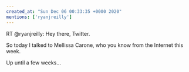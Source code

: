 ```yaml
---
created_at: "Sun Dec 06 00:33:35 +0000 2020"
mentions: ['ryanjreilly']
---
```


RT @ryanjreilly: Hey there, Twitter.

So today I talked to Mellissa Carone, who you know from the Internet this week.

Up until a few weeks…